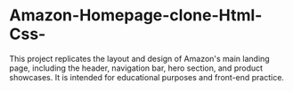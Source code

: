 # Amazon-Homepage-clone-Html-Css-
This project replicates the layout and design of Amazon's main landing page, including the header, navigation bar, hero section, and product showcases. It is intended for educational purposes and front-end practice.
